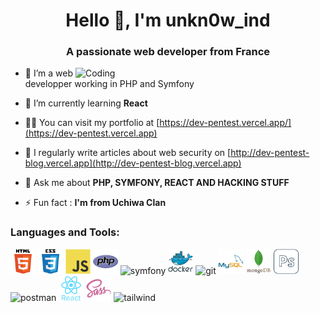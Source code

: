 <h1 align="center">Hello 👋, I'm unkn0w_ind</h1>
<h3 align="center">A passionate web developer from France</h3>

<img align="right" alt="Coding" width="400" src="https://i.ibb.co/5FtQrQs/madara.png">

- 🔭 I’m a web developper working in PHP and Symfony

- 🌱 I’m currently learning **React**

- 👨‍💻 You can visit my portfolio at [https://dev-pentest.vercel.app/](https://dev-pentest.vercel.app)

- 📝 I regularly write articles about web security on [http://dev-pentest-blog.vercel.app](http://dev-pentest-blog.vercel.app)

- 💬 Ask me about **PHP, SYMFONY, REACT AND HACKING STUFF**

- ⚡ Fun fact : **I'm from Uchiwa Clan**


<h3 align="left">Languages and Tools:</h3>
<div style="flex-inline">
 <img src="https://raw.githubusercontent.com/devicons/devicon/master/icons/html5/html5-original-wordmark.svg" alt="html5" width="40" height="40"/> <img src="https://raw.githubusercontent.com/devicons/devicon/master/icons/css3/css3-original-wordmark.svg" alt="css3" width="40" height="40"/>  <img src="https://raw.githubusercontent.com/devicons/devicon/master/icons/javascript/javascript-original.svg" alt="javascript" width="40" height="40"/> <img src="https://raw.githubusercontent.com/devicons/devicon/master/icons/php/php-original.svg" alt="php" width="40" height="40"/>  <img src="https://symfony.com/logos/symfony_black_03.svg" alt="symfony" width="40" height="40"/>   <img src="https://raw.githubusercontent.com/devicons/devicon/master/icons/docker/docker-original-wordmark.svg" alt="docker" width="40" height="40"/>   <img src="https://www.vectorlogo.zone/logos/git-scm/git-scm-icon.svg" alt="git" width="40" height="40"/>  <img src="https://raw.githubusercontent.com/devicons/devicon/master/icons/mysql/mysql-original-wordmark.svg" alt="mysql" width="40" height="40"/> <img src="https://raw.githubusercontent.com/devicons/devicon/master/icons/mongodb/mongodb-original-wordmark.svg" alt="mongodb" width="40" height="40"/>  <img src="https://raw.githubusercontent.com/devicons/devicon/master/icons/photoshop/photoshop-line.svg" alt="photoshop" width="40" height="40"/> <img src="https://www.vectorlogo.zone/logos/getpostman/getpostman-icon.svg" alt="postman" width="40" height="40"/>  <img src="https://raw.githubusercontent.com/devicons/devicon/master/icons/react/react-original-wordmark.svg" alt="react" width="40" height="40"/> <img src="https://raw.githubusercontent.com/devicons/devicon/master/icons/sass/sass-original.svg" alt="sass" width="40" height="40"/>  <img src="https://www.vectorlogo.zone/logos/tailwindcss/tailwindcss-icon.svg" alt="tailwind" width="40" height="40"/> 
</div>
